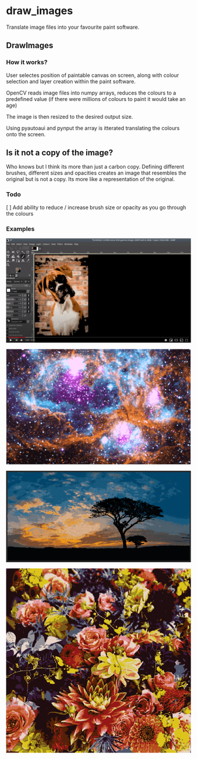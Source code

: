 # draw_images
Translate image files into your favourite paint software.

DrawImages
-------------

### How it works?

User selectes position of paintable canvas on screen, along with colour selection and layer creation within the paint software.

OpenCV reads image files into numpy arrays, reduces the colours to a predefined value (if there were millions of colours to paint it would take an age)

The image is then resized to the desired output size.

Using pyautoaui and pynput the array is itterated translating the colours onto the screen.


## Is it not a copy of the image?

Who knows but I think its more than just a carbon copy. Defining different brushes, different sizes and opacities creates an image that resembles the original but is not a copy. Its more like a representation of the original. 


### Todo

[ ] Add ability to reduce / increase brush size or opacity as you go through the colours 


### Examples

[<img src="/painted_images/youtube.png">](https://www.youtube.com/watch?v=7w4nqVOsBeM)

![Nebula](/painted_images/spacenebula.png)

![Savana](/painted_images/SAVANA.png)

![Flowers](/painted_images/art.png)

